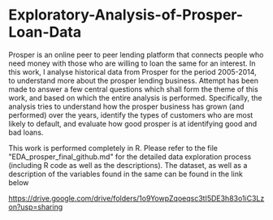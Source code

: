 # Exploratory-Analysis-of-Prosper-Loan-Data

Prosper is an online peer to peer lending platform that connects people who need money with those who are willing to loan the same for an interest. In this work, I analyse historical data from Prosper for the period 2005-2014, to understand more about the prosper lending business. Attempt has been made to answer a few central questions which shall form the theme of this work, and based on which the entire analysis is performed. Specifically, the analysis tries to understand how the prosper business has grown (and performed) over the years, identify the types of customers who are most likely to default, and evaluate how good prosper is at identifying good and bad loans.

This work is performed completely in R. Please refer to the file "EDA_prosper_final_github.md" for the detailed data exploration process (including R code as well as the descriptions). The dataset, as well as a description of the variables found in the same can be found in the link below

https://drive.google.com/drive/folders/1o9YowpZqoeqsc3tI5DE3h83o1iC3Lzon?usp=sharing
